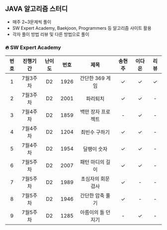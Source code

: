 ## JAVA 알고리즘 스터디
- 매주 2~3문제씩 풀이
- SW Expert Academy, Baekjoon, Programmers 등 알고리즘 사이트 활용
- 각자 풀이 방법 리뷰 및 다른 방법으로 풀이



### 🔥 SW Expert Academy

| 번호  |진행기간|난이도|번호|제목|송현주|이다은|리뷰|
|:---:|:---:|:------:|:---:|:---:|:---:|:---:|:---:|
|  1  |7월3주차|D2|1926|간단한 369 게임|✓|✓|✓|
|  2  | 7월3주차 |D2|2001|파리퇴치|✓|✓|-|
|  3  | 7월4주차 |D2|1859|백만 장자 프로젝트|-|✓|-|
|  4  | 7월4주차 |D2|1204|최빈수 구하기|✓|✓|-|
|  5  | 7월4주차 |D2|1954|달팽이 숫자|✓|✓|-|
|  6  | 7월5주차 |D2|2007|패턴 마디의 길이|✓|✓|-|
|  7  | 7월5주차 |D2|1989|초심자의 회문 검사|✓|-|-|
|  8  | 7월5주차 |D2|1946|간단한 압축 풀기|✓|-|-|
|  9  | 7월5주차 |D2|1285|아름이의 돌 던지기|-|✓|-|
